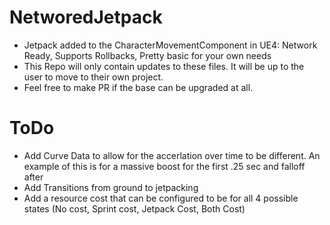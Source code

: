 # NetworedJetpack
* Jetpack added to the CharacterMovementComponent in UE4: Network Ready, Supports Rollbacks, Pretty basic for your own needs
* This Repo will only contain updates to these files. It will be up to the user to move to their own project.
* Feel free to make PR if the base can be upgraded at all. 

# ToDo
* Add Curve Data to allow for the accerlation over time to be different. An example of this is for a massive boost for the first .25 sec and falloff after
* Add Transitions from ground to jetpacking 
* Add a resource cost that can be configured to be for all 4 possible states (No cost, Sprint cost, Jetpack Cost, Both Cost)
